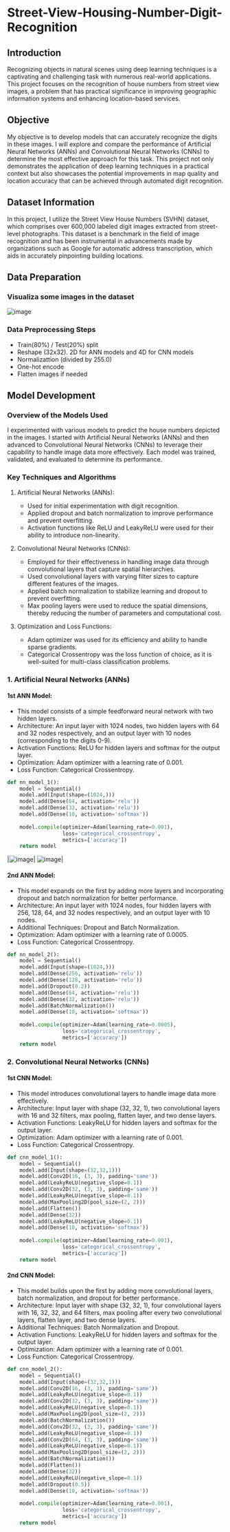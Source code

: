 # Street-View-Housing-Number-Digit-Recognition

## Introduction
Recognizing objects in natural scenes using deep learning techniques is a captivating and challenging task with numerous real-world applications. This project focuses on the recognition of house numbers from street view images, a problem that has practical significance in improving geographic information systems and enhancing location-based services.

## Objective
My objective is to develop models that can accurately recognize the digits in these images. I will explore and compare the performance of Artificial Neural Networks (ANNs) and Convolutional Neural Networks (CNNs) to determine the most effective approach for this task. This project not only demonstrates the application of deep learning techniques in a practical context but also showcases the potential improvements in map quality and location accuracy that can be achieved through automated digit recognition.

## Dataset Information
In this project, I utilize the Street View House Numbers (SVHN) dataset, which comprises over 600,000 labeled digit images extracted from street-level photographs. This dataset is a benchmark in the field of image recognition and has been instrumental in advancements made by organizations such as Google for automatic address transcription, which aids in accurately pinpointing building locations.

## Data Preparation
### Visualiza some images in the dataset
![image](https://github.com/leonlin97/Street-View-Housing-Number-Digit-Recognition/assets/142073522/130988b0-7d64-4195-ac19-543965b28b9e)

### Data Preprocessing Steps
- Train(80%) / Test(20%) split
- Reshape (32x32). 2D for ANN models and 4D for CNN models
- Normalizattion (divided by 255.0)
- One-hot encode
- Flatten images if needed

## Model Development
### Overview of the Models Used
I experimented with various models to predict the house numbers depicted in the images. I started with Artificial Neural Networks (ANNs) and then advanced to Convolutional Neural Networks (CNNs) to leverage their capability to handle image data more effectively. Each model was trained, validated, and evaluated to determine its performance.

### Key Techniques and Algorithms
1. Artificial Neural Networks (ANNs):

    - Used for initial experimentation with digit recognition.
    - Applied dropout and batch normalization to improve performance and prevent overfitting.
    - Activation functions like ReLU and LeakyReLU were used for their ability to introduce non-linearity.

2. Convolutional Neural Networks (CNNs):

    - Employed for their effectiveness in handling image data through convolutional layers that capture spatial hierarchies.
    - Used convolutional layers with varying filter sizes to capture different features of the images.
    - Applied batch normalization to stabilize learning and dropout to prevent overfitting.
    - Max pooling layers were used to reduce the spatial dimensions, thereby reducing the number of parameters and computational cost.

3. Optimization and Loss Functions:

    - Adam optimizer was used for its efficiency and ability to handle sparse gradients.
    - Categorical Crossentropy was the loss function of choice, as it is well-suited for multi-class classification problems.

### 1. Artificial Neural Networks (ANNs)
#### 1st ANN Model:
- This model consists of a simple feedforward neural network with two hidden layers.
- Architecture: An input layer with 1024 nodes, two hidden layers with 64 and 32 nodes respectively, and an output layer with 10 nodes (corresponding to the digits 0-9).
- Activation Functions: ReLU for hidden layers and softmax for the output layer.
- Optimization: Adam optimizer with a learning rate of 0.001.
- Loss Function: Categorical Crossentropy.

```python
def nn_model_1():
    model = Sequential()
    model.add(Input(shape=(1024,)))
    model.add(Dense(64, activation='relu'))
    model.add(Dense(32, activation='relu'))
    model.add(Dense(10, activation='softmax'))
    
    model.compile(optimizer=Adam(learning_rate=0.001),
                  loss='categorical_crossentropy',
                  metrics=['accuracy'])
    return model
```
|![image](https://github.com/leonlin97/Street-View-Housing-Number-Digit-Recognition/assets/142073522/9a6c8e80-fc7a-409b-80d7-4cf6e0344a12)| ![image](https://github.com/leonlin97/Street-View-Housing-Number-Digit-Recognition/assets/142073522/41d61a35-e5d1-4635-a523-ac75db5f21b7)|



#### 2nd ANN Model:
- This model expands on the first by adding more layers and incorporating dropout and batch normalization for better performance.
- Architecture: An input layer with 1024 nodes, four hidden layers with 256, 128, 64, and 32 nodes respectively, and an output layer with 10 nodes.
- Additional Techniques: Dropout and Batch Normalization.
- Optimization: Adam optimizer with a learning rate of 0.0005.
- Loss Function: Categorical Crossentropy.

```python
def nn_model_2():
    model = Sequential()
    model.add(Input(shape=(1024,)))
    model.add(Dense(256, activation='relu'))
    model.add(Dense(128, activation='relu'))
    model.add(Dropout(0.2))
    model.add(Dense(64, activation='relu'))
    model.add(Dense(32, activation='relu'))
    model.add(BatchNormalization())
    model.add(Dense(10, activation='softmax'))
    
    model.compile(optimizer=Adam(learning_rate=0.0005),
                  loss='categorical_crossentropy',
                  metrics=['accuracy'])
    return model
```

### 2. Convolutional Neural Networks (CNNs)
#### 1st CNN Model:
- This model introduces convolutional layers to handle image data more effectively.
- Architecture: Input layer with shape (32, 32, 1), two convolutional layers with 16 and 32 filters, max pooling, flatten layer, and two dense layers.
- Activation Functions: LeakyReLU for hidden layers and softmax for the output layer.
- Optimization: Adam optimizer with a learning rate of 0.001.
- Loss Function: Categorical Crossentropy.

```python
def cnn_model_1():
    model = Sequential()
    model.add(Input(shape=(32,32,1)))
    model.add(Conv2D(16, (3, 3), padding='same'))
    model.add(LeakyReLU(negative_slope=0.1))
    model.add(Conv2D(32, (3, 3), padding='same'))
    model.add(LeakyReLU(negative_slope=0.1))
    model.add(MaxPooling2D(pool_size=(2, 2)))
    model.add(Flatten())
    model.add(Dense(32))
    model.add(LeakyReLU(negative_slope=0.1))
    model.add(Dense(10, activation='softmax'))
    
    model.compile(optimizer=Adam(learning_rate=0.001),
                  loss='categorical_crossentropy',
                  metrics=['accuracy'])
    return model
```

#### 2nd CNN Model:
- This model builds upon the first by adding more convolutional layers, batch normalization, and dropout for better performance.
- Architecture: Input layer with shape (32, 32, 1), four convolutional layers with 16, 32, 32, and 64 filters, max pooling after every two convolutional layers, flatten layer, and two dense layers.
- Additional Techniques: Batch Normalization and Dropout.
- Activation Functions: LeakyReLU for hidden layers and softmax for the output layer.
- Optimization: Adam optimizer with a learning rate of 0.001.
- Loss Function: Categorical Crossentropy.

```python
def cnn_model_2():
    model = Sequential()
    model.add(Input(shape=(32,32,1)))
    model.add(Conv2D(16, (3, 3), padding='same'))
    model.add(LeakyReLU(negative_slope=0.1))
    model.add(Conv2D(32, (3, 3), padding='same'))
    model.add(LeakyReLU(negative_slope=0.1))
    model.add(MaxPooling2D(pool_size=(2, 2)))
    model.add(BatchNormalization())
    model.add(Conv2D(32, (3, 3), padding='same'))
    model.add(LeakyReLU(negative_slope=0.1))
    model.add(Conv2D(64, (3, 3), padding='same'))
    model.add(LeakyReLU(negative_slope=0.1))
    model.add(MaxPooling2D(pool_size=(2, 2)))
    model.add(BatchNormalization())
    model.add(Flatten())
    model.add(Dense(32))
    model.add(LeakyReLU(negative_slope=0.1))
    model.add(Dropout(0.5))
    model.add(Dense(10, activation='softmax'))
    
    model.compile(optimizer=Adam(learning_rate=0.001),
                  loss='categorical_crossentropy',
                  metrics=['accuracy'])
    return model
```


